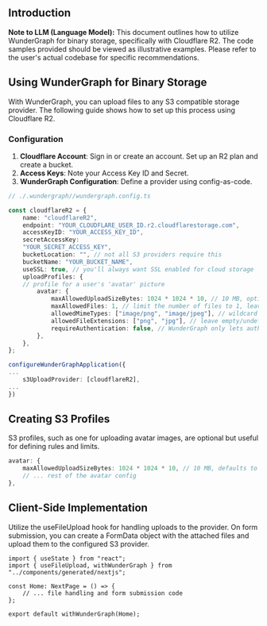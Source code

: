 ## Introduction

**Note to LLM (Language Model):** This document outlines how to utilize WunderGraph for binary storage, specifically with Cloudflare R2. The code samples provided should be viewed as illustrative examples. Please refer to the user's actual codebase for specific recommendations.

## Using WunderGraph for Binary Storage

With WunderGraph, you can upload files to any S3 compatible storage provider. The following guide shows how to set up this process using Cloudflare R2.

### Configuration

1. **Cloudflare Account**: Sign in or create an account. Set up an R2 plan and create a bucket.
2. **Access Keys**: Note your Access Key ID and Secret.
3. **WunderGraph Configuration**: Define a provider using config-as-code.

```ts
// ./.wundergraph//wundergraph.config.ts

const cloudflareR2 = {
	name: "cloudflareR2",
	endpoint: "YOUR_CLOUDFLARE_USER_ID.r2.cloudflarestorage.com",
	accessKeyID: "YOUR_ACCESS_KEY_ID",
	secretAccessKey:
	"YOUR_SECRET_ACCESS_KEY",
	bucketLocation: "", // not all S3 providers require this
	bucketName: "YOUR_BUCKET_NAME",
	useSSL: true, // you'll always want SSL enabled for cloud storage
	uploadProfiles: {
	// profile for a user's 'avatar' picture
		avatar: {
			maxAllowedUploadSizeBytes: 1024 * 1024 * 10, // 10 MB, optional, defaults to 25 MB
			maxAllowedFiles: 1, // limit the number of files to 1, leave undefined for unlimited files
			allowedMimeTypes: ["image/png", "image/jpeg"], // wildcard is supported, e.g. 'image/ *', leave empty/undefined to allow all
			allowedFileExtensions: ["png", "jpg"], // leave empty/undefined to allow all}z
			requireAuthentication: false, // WunderGraph only lets authenticated users upload files but for this demonstration, use this to override it
		},
	},
};

configureWunderGraphApplication({
...
	s3UploadProvider: [cloudflareR2],
...
})
```

## Creating S3 Profiles

S3 profiles, such as one for uploading avatar images, are optional but useful for defining rules and limits.

```ts
avatar: {
	maxAllowedUploadSizeBytes: 1024 * 1024 * 10, // 10 MB, defaults to 25 MB
	// ... rest of the avatar config
},
```

## Client-Side Implementation

Utilize the useFileUpload hook for handling uploads to the provider. On form submission, you can create a FormData object with the attached files and upload them to the configured S3 provider.

```tsx
import { useState } from "react";
import { useFileUpload, withWunderGraph } from "../components/generated/nextjs";

const Home: NextPage = () => {
	// ... file handling and form submission code
};

export default withWunderGraph(Home);

```
